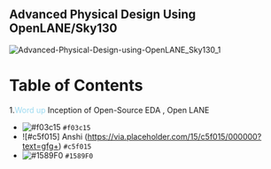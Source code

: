 ## Advanced Physical Design Using OpenLANE/Sky130

![Advanced-Physical-Design-using-OpenLANE_Sky130_1](https://user-images.githubusercontent.com/86367130/123914575-2b087700-d99d-11eb-819f-feb44e307b87.png)

# Table of Contents

1.<span style="color:#9CDAF1">Word up</span> Inception of Open-Source EDA , Open LANE

- ![#f03c15](https://via.placeholder.com/15/f03c15/000000?text=+) `#f03c15`
- ![#c5f015] Anshi (https://via.placeholder.com/15/c5f015/000000?text=gfg+) `#c5f015`
- ![#1589F0](https://via.placeholder.com/15/1589F0/000000?text=+) `#1589F0`









